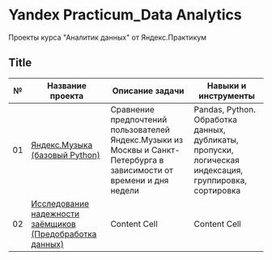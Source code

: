 # Yandex Practicum_Data Analytics
Проекты курса "Аналитик данных" от Яндекс.Практикум 

## Title
			
№   | Название проекта | Описание задачи | Навыки и инструменты
------------- | ------------- | ------------- | -------------
01  | [Яндекс.Музыка (базовый Python)](https://github.com/RomanTre/Yandex_Practicum_Data_Analytics/tree/main/01%20-%20%D0%91%D0%B0%D0%B7%D0%BE%D0%B2%D1%8B%D0%B9%20Python) | Сравнение предпочтений пользователей Яндекс.Музыки из Москвы и Санкт-Петербурга в зависимости от времени и дня недели  | Pandas, Python. <br> Обработка данных, дубликаты, пропуски, логическая индексация, группировка, сортировка
02  | [Исследование надежности заёмщиков (Предобработка данных)](https://github.com/RomanTre/Yandex_Practicum_Data_Analytics/tree/main/02%20-%20%D0%9F%D1%80%D0%B5%D0%B4%D0%BE%D0%B1%D1%80%D0%B0%D0%B1%D0%BE%D1%82%D0%BA%D0%B0%20%D0%B4%D0%B0%D0%BD%D0%BD%D1%8B%D1%85)  | Content Cell  | Content Cell
